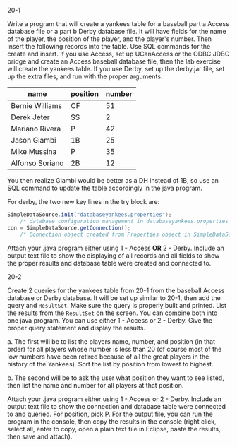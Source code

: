 20-1

Write a program that will create a yankees table for a baseball part a Access database file or a part b Derby database file. It will have fields for the name of the player, the position of the player, and the player's number. Then insert the following records into the table. Use SQL commands for the create and insert. If you use Access, set up UCanAccess or the ODBC JDBC bridge and create an Access baseball database file, then the lab exercise will 
create the yankees table. If you use Derby, set up the derby.jar file, set up the extra files, and run with the proper arguments.

| name            | position | number |
| --------------- | -------- | ------ |
| Bernie Williams | CF       | 51     |
| Derek Jeter     | SS       | 2      |
| Mariano Rivera  | P        | 42     |
| Jason Giambi    | 1B       | 25     |
| Mike Mussina    | P        | 35     |
| Alfonso Soriano | 2B       | 12     |

You then realize Giambi would be better as a DH instead of 1B, so use an SQL command to update the table accordingly in the java program.

For derby, the two new key lines in the try block are:

```java
SimpleDataSource.init("databaseyankees.properties");
    /* database configuration management in databaseyankees.properties separate file */
con = SimpleDataSource.getConnection();
    /* Connection object created from Properties object in SimpleDataSource.java file */
```

Attach your .java program either using 1 - Access **OR** 2 - Derby.  Include an output text file to show the displaying of all records and all fields to show the proper results and database table were created and connected to.

20-2

Create 2 queries for the yankees table from 20-1 from the baseball Access database or Derby database.  It will be set up similar to 20-1, then add the query and `ResultSet`. Make sure the query is properly built and printed.  List the results from the `ResultSet` on the screen. You can combine both into one java program. You can use either 1 - Access or 2 - Derby. Give the proper query statement and display the results. 

a. The first will be to list the players name, number, and position (in that order) for all players whose number is less than 20 (of course most of the low numbers have been retired because of all the great players in the history of the Yankees). Sort the list by position from lowest to highest.

b.  The second will be to ask the user what position they want to see listed, then list the name and number for all players at that position.

Attach your .java program either using 1 - Access or 2 - Derby. Include an output text file to show the connection and database table were connected to and queried.  For position, pick P. For the output file, you can run the 
program in the console, then copy the results in the console (right click, select all, enter to copy, open a plain text file in Eclipse, paste the results, then save and attach).